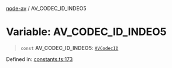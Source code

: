 [node-av](../globals.md) / AV\_CODEC\_ID\_INDEO5

# Variable: AV\_CODEC\_ID\_INDEO5

> `const` **AV\_CODEC\_ID\_INDEO5**: [`AVCodecID`](../type-aliases/AVCodecID.md)

Defined in: [constants.ts:173](https://github.com/seydx/av/blob/f8631fc881b394300b1479f511d55cf1c370a87f/src/constants/constants.ts#L173)
